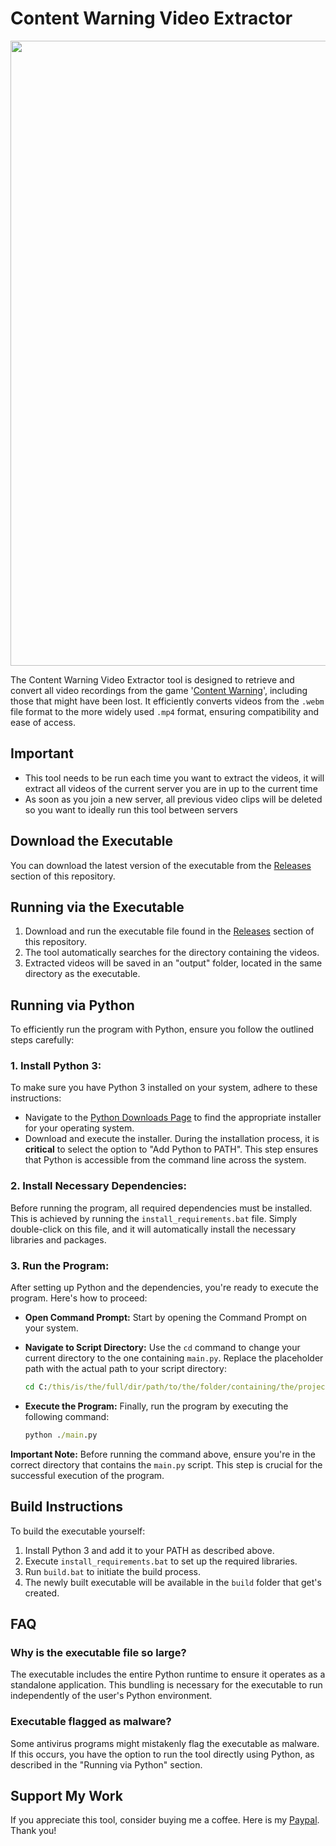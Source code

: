 # Content Warning Video Extractor
<img src="https://github.com/Le-o-n/content-warning-video-extractor/assets/41658797/e796361a-7090-4bf6-8e34-5b7c73176c99" width="1000">

The Content Warning Video Extractor tool is designed to retrieve and convert all video recordings from the game '[Content Warning](https://store.steampowered.com/app/2881650/Content_Warning/)', including those that might have been lost. It efficiently converts videos from the `.webm` file format to the more widely used `.mp4` format, ensuring compatibility and ease of access.

## Important
- This tool needs to be run each time you want to extract the videos, it will extract all videos of the current server you are in up to the current time
- As soon as you join a new server, all previous video clips will be deleted so you want to ideally run this tool between servers


## Download the Executable

You can download the latest version of the executable from the [Releases](https://github.com/Le-o-n/content-warning-video-extractor/releases/) section of this repository.

## Running via the Executable

1. Download and run the executable file found in the [Releases](https://github.com/Le-o-n/content-warning-video-extractor/releases/) section of this repository.
2. The tool automatically searches for the directory containing the videos.
3. Extracted videos will be saved in an "output" folder, located in the same directory as the executable.

## Running via Python

To efficiently run the program with Python, ensure you follow the outlined steps carefully:

### **1. Install Python 3:**
   To make sure you have Python 3 installed on your system, adhere to these instructions:
   - Navigate to the [Python Downloads Page](https://www.python.org/downloads/) to find the appropriate installer for your operating system.
   - Download and execute the installer. During the installation process, it is **critical** to select the option to "Add Python to PATH". This step ensures that Python is accessible from the command line across the system.

### **2. Install Necessary Dependencies:**
   Before running the program, all required dependencies must be installed. This is achieved by running the `install_requirements.bat` file. Simply double-click on this file, and it will automatically install the necessary libraries and packages.

### **3. Run the Program:**
   After setting up Python and the dependencies, you're ready to execute the program. Here's how to proceed:
   - **Open Command Prompt:** Start by opening the Command Prompt on your system.
   - **Navigate to Script Directory:** Use the `cd` command to change your current directory to the one containing `main.py`. Replace the placeholder path with the actual path to your script directory:

     ```cmd
     cd C:/this/is/the/full/dir/path/to/the/folder/containing/the/project
     ```

   - **Execute the Program:** Finally, run the program by executing the following command:

     ```cmd
     python ./main.py
     ```

   **Important Note:** Before running the command above, ensure you're in the correct directory that contains the `main.py` script. This step is crucial for the successful execution of the program.

   

## Build Instructions

To build the executable yourself:

1. Install Python 3 and add it to your PATH as described above.
2. Execute `install_requirements.bat` to set up the required libraries.
3. Run `build.bat` to initiate the build process.
4. The newly built executable will be available in the `build` folder that get's created.

## FAQ

### Why is the executable file so large?

The executable includes the entire Python runtime to ensure it operates as a standalone application. This bundling is necessary for the executable to run independently of the user's Python environment.

### Executable flagged as malware?

Some antivirus programs might mistakenly flag the executable as malware. If this occurs, you have the option to run the tool directly using Python, as described in the "Running via Python" section.

## Support My Work
If you appreciate this tool, consider buying me a coffee. Here is my [Paypal](https://paypal.me/LeonB923). Thank you!

